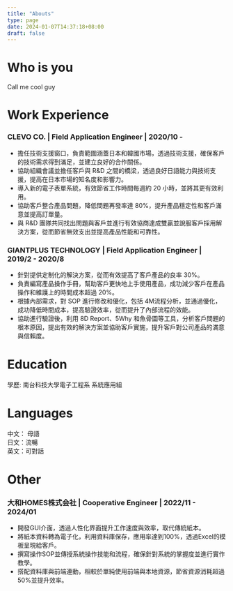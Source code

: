 ```yaml
---
title: "Abouts"
type: page
date: 2024-01-07T14:37:18+08:00
draft: false
---
```

# Who is you
Call me cool guy
# Work Experience

### CLEVO CO. | Field Application Engineer | 2020/10 - 
- 擔任技術支援窗口，負責範圍涵蓋日本和韓國市場，透過技術支援，確保客戶的技術需求得到滿足，並建立良好的合作關係。  
- 協助組織會議並擔任客戶與 R&D 之間的橋梁，透過良好日語能力與技術支援，提高在日本市場的知名度和影響力。  
- 導入新的電子表單系統，有效節省工作時間每週約 20 小時，並將其更有效利用。  
- 協助客戶整合產品問題，降低問題再發率達 80%，提升產品穩定性和客戶滿意並提高訂單量。  
- 與 R&D 團隊共同找出問題與客戶並進行有效協商達成雙贏並說服客戶採用解決方案，從而節省無效支出並提高產品性能和可靠性。  
### GIANTPLUS TECHNOLOGY | Field Application Engineer | 2019/2 - 2020/8
- 針對提供定制化的解決方案，從而有效提高了客戶產品的良率 30%。  
- 負責編寫產品操作手冊，幫助客戶更快地上手使用產品，成功減少客戶在產品操作和維護上的時間成本超過 20%。  
- 根據內部需求，對 SOP 進行修改和優化，包括 4M流程分析，並通過優化，成功降低時間成本，提高驗證效率，從而提升了內部流程的效能。  
- 協助進行驗證後，利用 8D Report、5Why 和魚骨圖等工具，分析客戶問題的根本原因，提出有效的解決方案並協助客戶實施，提升客戶對公司產品的滿意與信賴度。  
# Education
學歷: 南台科技大學電子工程系 系統應用組
# Languages
中文： 母語  
日文：流暢  
英文：可對話   
# Other
### 大和HOMES株式会社 | Cooperative Engineer | 2022/11 - 2024/01
- 開發GUI介面，透過人性化界面提升工作速度與效率，取代傳統紙本。
- 將紙本資料轉為電子化，利用資料庫保存，應用率達到100%，透過Excel的模板呈現給客戶。  
- 撰寫操作SOP並傳授系統操作技能和流程，確保針對系統的掌握度並進行實作教學。
- 搭配資料庫與前端連動，相較於單純使用前端與本地資源，節省資源消耗超過50%並提升效率。